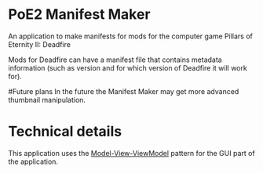 # PoE2 Manifest Maker
An application to make manifests for mods for the computer game Pillars of Eternity II: Deadfire

Mods for Deadfire can have a manifest file that contains metadata information (such as version and for which version of Deadfire it will work for).

#Future plans
In the future the Manifest Maker may get more advanced thumbnail manipulation.

# Technical details
This application uses the [Model-View-ViewModel](https://en.wikipedia.org/wiki/Model%E2%80%93view%E2%80%93viewmodel)  pattern for the GUI part of the application.